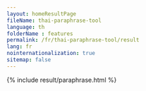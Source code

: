 ```yaml
---
layout: homeResultPage
fileName: thai-paraphrase-tool
language: th
folderName : features
permalink: /fr/thai-paraphrase-tool/result
lang: fr
nointernationalization: true
sitemap: false
---
```

{% include result/paraphrase.html %}

<script src="/js/result/paraprashing.js" data-foldername="{{page.folderName}}" data-lang="{{page.lang}}"></script>